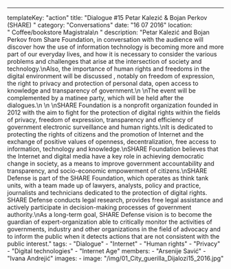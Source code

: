 ---
  templateKey: "action"
  title: "Dialogue #15 Petar Kalezić & Bojan Perkov (SHARE) "
  category: "Conversations"
  date: "16 07 2016"
  location: " Coffee/bookstore Magistrala\n "
  description: "Petar Kalezić and Bojan Perkov from Share Foundation, in conversation with the audience will discover how the use of information technology is becoming more and more part of our everyday lives, and how it is necessary to consider the various problems and challenges that arise at the intersection of society and technology.\nAlso, the importance of human rights and freedoms in the digital environment will be discussed , notably on freedom of expression, the right to privacy and protection of personal data, open access to knowledge and transparency of government.\n \nThe event will be complemented by a matinee party, which will be held after the dialogues.\n \n \nSHARE Foundation is a nonprofit organization founded in 2012 with the aim to fight for the protection of digital rights within the fields of privacy, freedom of expression, transparency and efficiency of government electronic surveillance and human rights.\nIt is dedicated to protecting the rights of citizens and the promotion of Internet and the exchange of positive values ​​of openness, decentralization, free access to information, technology and knowledge.\nSHARE Foundation believes that the Internet and digital media have a key role in achieving democratic change in society, as a means to improve government accountability and transparency, and socio-economic empowerment of citizens.\nSHARE Defense is part of the SHARE Foundation, which operates as think tank units, with a team made up of lawyers, analysts, policy and practice, journalists and technicians dedicated to the protection of digital rights. SHARE Defense conducts legal research, provides free legal assistance and actively participate in decision-making processes of government authority.\nAs a long-term goal, SHARE Defense vision is to become the guardian of expert-organization able to critically monitor the activities of governments, industry and other organizations in the field of advocacy and to inform the public when it detects actions that are not consistent with the public interest."
  tags: 
    - "Dialogue"
    - "Internet"
    - "Human rights"
    - "Privacy"
    - "Digital technologies"
    - "Internet Age"
  members: 
    - "Arsenije Savić"
    - "Ivana Andrejić"
  images: 
    - 
      image: "/img/01_City_guerilla_Dijalozi15_2016.jpg"
